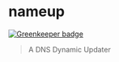 # nameup

[![Greenkeeper badge](https://badges.greenkeeper.io/taoyuan/dnsdu.svg)](https://greenkeeper.io/)

> A DNS Dynamic Updater

